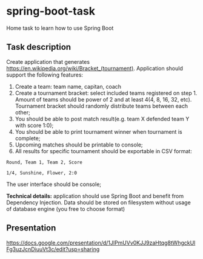 # spring-boot-task
Home task to learn how to use Spring Boot

## Task description

Create application that generates https://en.wikipedia.org/wiki/Bracket_(tournament). Application should support the following features:
1) Create a team: team name, capitan, coach
2) Create a tournament bracket: select included teams registered on step 1. Amount of teams should be power of 2 and at least 4(4, 8, 16, 32, etc). Tournament bracket should randomly distribute teams between each other;
3) You should be able to post match result(e.g. team X defended team Y with score 1:0);
4) You should be able to print tournament winner when tournament is complete;
5) Upcoming matches should be printable to console;
6) All results for specific tournament should be exportable in CSV format: 

```
Round, Team 1, Team 2, Score

1/4, Sunshine, Flower, 2:0
```

 The user interface should be console;
 
**Technical details:** application should use Spring Boot and benefit from Dependency Injection. Data should be stored on filesystem without usage of database engine (you free to choose format)

## Presentation
https://docs.google.com/presentation/d/1JlPmUVv0KJJ9zaHtqg8tWhgckUlFg3uzJcnDiuuVt3c/edit?usp=sharing
